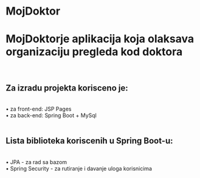 # MojDoktor
<h1> MojDoktorje aplikacija koja olaksava organizaciju pregleda kod doktora</h1><br>

<h2>Za izradu projekta korisceno je:</h2><br>
• za front-end: JSP Pages<br>
• za back-end: Spring Boot + MySql<br>
<br>
<h2>Lista biblioteka koriscenih u Spring Boot-u:</h2><br>
• JPA - za rad sa bazom<br>
• Spring Security - za rutiranje i davanje uloga korisnicima<br>
